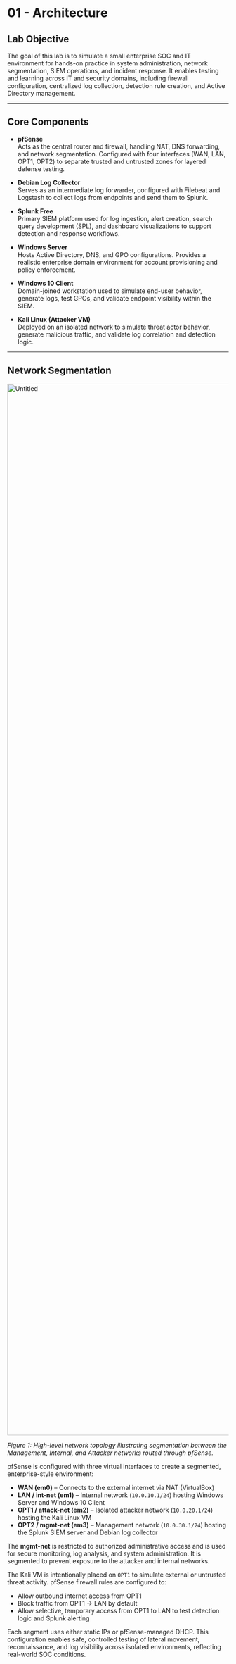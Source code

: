 # 01 - Architecture

## Lab Objective

The goal of this lab is to simulate a small enterprise SOC and IT environment for hands-on practice in system administration, network segmentation, SIEM operations, and incident response. It enables testing and learning across IT and security domains, including firewall configuration, centralized log collection, detection rule creation, and Active Directory management.

---

## Core Components

- **pfSense**  
 Acts as the central router and firewall, handling NAT, DNS forwarding, and network segmentation. Configured with four interfaces (WAN, LAN, OPT1, OPT2) to separate trusted and untrusted zones for layered defense testing.

- **Debian Log Collector**  
Serves as an intermediate log forwarder, configured with Filebeat and Logstash to collect logs from endpoints and send them to Splunk.

- **Splunk Free**  
Primary SIEM platform used for log ingestion, alert creation, search query development (SPL), and dashboard visualizations to support detection and response workflows.

- **Windows Server**  
Hosts Active Directory, DNS, and GPO configurations. Provides a realistic enterprise domain environment for account provisioning and policy enforcement.

- **Windows 10 Client**  
Domain-joined workstation used to simulate end-user behavior, generate logs, test GPOs, and validate endpoint visibility within the SIEM.

- **Kali Linux (Attacker VM)**  
Deployed on an isolated network to simulate threat actor behavior, generate malicious traffic, and validate log correlation and detection logic.
---

## Network Segmentation
<img width="1886" height="2389" alt="Untitled" src="https://github.com/user-attachments/assets/b1cf3910-b46d-447e-85df-aad6d4b7e30c" />


*Figure 1: High-level network topology illustrating segmentation between the Management, Internal, and Attacker networks routed through pfSense.*

pfSense is configured with three virtual interfaces to create a segmented, enterprise-style environment:

- **WAN (em0)** – Connects to the external internet via NAT (VirtualBox)  
- **LAN / int-net (em1)** – Internal network (`10.0.10.1/24`) hosting Windows Server and Windows 10 Client  
- **OPT1 / attack-net (em2)** – Isolated attacker network (`10.0.20.1/24`) hosting the Kali Linux VM  
- **OPT2 / mgmt-net (em3)** – Management network (`10.0.30.1/24`) hosting the Splunk SIEM server and Debian log collector

The **mgmt-net** is restricted to authorized administrative access and is used for secure monitoring, log analysis, and system administration. It is segmented to prevent exposure to the attacker and internal networks.

The Kali VM is intentionally placed on `OPT1` to simulate external or untrusted threat activity. pfSense firewall rules are configured to:

- Allow outbound internet access from OPT1 
- Block traffic from OPT1 → LAN by default  
- Allow selective, temporary access from OPT1 to LAN to test detection logic and Splunk alerting

Each segment uses either static IPs or pfSense-managed DHCP. This configuration enables safe, controlled testing of lateral movement, reconnaissance, and log visibility across isolated environments, reflecting real-world SOC conditions.
